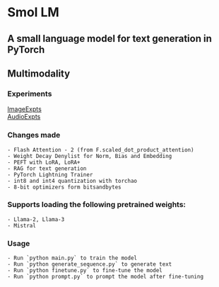 # Smol LM

## A small language model for text generation in PyTorch

## Multimodality
### Experiments
[ImageExpts](https://github.com/andrew264/ImageExpts)</br>
[AudioExpts](https://github.com/andrew264/AudioExpts)


### Changes made

    - Flash Attention - 2 (from F.scaled_dot_product_attention)
    - Weight Decay Denylist for Norm, Bias and Embedding
    - PEFT with LoRA, LoRA+
    - RAG for text generation
    - PyTorch Lightning Trainer
    - int8 and int4 quantization with torchao
    - 8-bit optimizers form bitsandbytes

### Supports loading the following pretrained weights:
    - Llama-2, Llama-3
    - Mistral

### Usage

    - Run `python main.py` to train the model
    - Run `python generate_sequence.py` to generate text
    - Run `python finetune.py` to fine-tune the model
    - Run `python prompt.py` to prompt the model after fine-tuning
